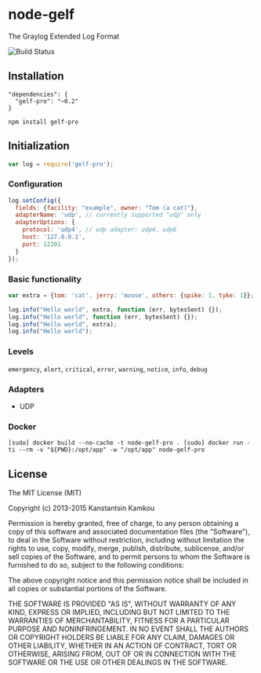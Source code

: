 node-gelf
====================
The Graylog Extended Log Format

![Build Status](https://travis-ci.org/kkamkou/node-gelf-pro.svg?branch=master)

## Installation
```
"dependencies": {
  "gelf-pro": "~0.2"
}
```
```npm install gelf-pro```

## Initialization
```javascript
var log = require('gelf-pro');
```

### Configuration
```javascript
log.setConfig({
  fields: {facility: "example", owner: "Tom (a cat)"},
  adapterName: 'udp', // currently supported "udp" only
  adapterOptions: {
    protocol: 'udp4', // udp adapter: udp4, udp6
    host: '127.0.0.1',
    port: 12201
  }
});
```

### Basic functionality
```javascript
var extra = {tom: 'cat', jerry: 'mouse', others: {spike: 1, tyke: 1}};

log.info("Hello world", extra, function (err, bytesSent) {});
log.info("Hello world", function (err, bytesSent) {});
log.info("Hello world", extra);
log.info("Hello world");
```

### Levels
```emergency```, ```alert```, ```critical```, ```error```, ```warning```, ```notice```, ```info```, ```debug```

### Adapters

- UDP

### Docker
`
[sudo] docker build --no-cache -t node-gelf-pro .
[sudo] docker run -ti --rm -v "${PWD}:/opt/app" -w "/opt/app" node-gelf-pro
`

## License
The MIT License (MIT)

Copyright (c) 2013-2015 Kanstantsin Kamkou

Permission is hereby granted, free of charge, to any person obtaining a copy of
this software and associated documentation files (the "Software"), to deal in
the Software without restriction, including without limitation the rights to
use, copy, modify, merge, publish, distribute, sublicense, and/or sell copies of
the Software, and to permit persons to whom the Software is furnished to do so,
subject to the following conditions:

The above copyright notice and this permission notice shall be included in all
copies or substantial portions of the Software.

THE SOFTWARE IS PROVIDED "AS IS", WITHOUT WARRANTY OF ANY KIND, EXPRESS OR
IMPLIED, INCLUDING BUT NOT LIMITED TO THE WARRANTIES OF MERCHANTABILITY, FITNESS
FOR A PARTICULAR PURPOSE AND NONINFRINGEMENT. IN NO EVENT SHALL THE AUTHORS OR
COPYRIGHT HOLDERS BE LIABLE FOR ANY CLAIM, DAMAGES OR OTHER LIABILITY, WHETHER
IN AN ACTION OF CONTRACT, TORT OR OTHERWISE, ARISING FROM, OUT OF OR IN
CONNECTION WITH THE SOFTWARE OR THE USE OR OTHER DEALINGS IN THE SOFTWARE.
